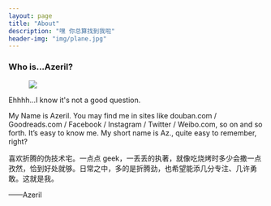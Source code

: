 ```yaml
---
layout: page
title: "About"
description: "嘿 你总算找到我啦"
header-img: "img/plane.jpg"
---
```


### Who is...Azeril?

<figure>
    <img src="http://dreamofbook.qiniudn.com/Az..png">
</figure> 

Ehhhh...I know it's not a good question.

My Name is Azeril. You may find me in sites like douban.com / Goodreads.com / Facebook / Instagram / Twitter / Weibo.com, so on and so forth. It’s easy to know me. My short name is Az., quite easy to remember, right?

喜欢折腾的伪技术宅。一点点 geek，一丢丢的执著，就像吃烧烤时多少会撒一点孜然，恰到好处就够。日常之中，多的是折腾劲，也希望能添几分专注、几许勇敢。这就是我。

——Azeril


